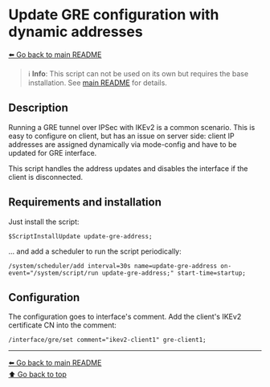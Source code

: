 Update GRE configuration with dynamic addresses
===============================================

[⬅️ Go back to main README](../README.md)

> ℹ️ **Info**: This script can not be used on its own but requires the base
> installation. See [main README](../README.md) for details.

Description
-----------

Running a GRE tunnel over IPSec with IKEv2 is a common scenario. This is
easy to configure on client, but has an issue on server side: client IP
addresses are assigned dynamically via mode-config and have to be updated
for GRE interface.

This script handles the address updates and disables the interface if the
client is disconnected.

Requirements and installation
-----------------------------

Just install the script:

    $ScriptInstallUpdate update-gre-address;

... and add a scheduler to run the script periodically:

    /system/scheduler/add interval=30s name=update-gre-address on-event="/system/script/run update-gre-address;" start-time=startup;

Configuration
-------------

The configuration goes to interface's comment. Add the client's IKEv2
certificate CN into the comment:

    /interface/gre/set comment="ikev2-client1" gre-client1;

---
[⬅️ Go back to main README](../README.md)  
[⬆️ Go back to top](#top)
